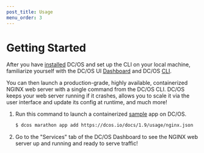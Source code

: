 ```yaml
---
post_title: Usage
menu_order: 3
---
```


# Getting Started
After you have [installed](/docs/1.9/administration/installing/) DC/OS and set up the CLI on your local machine, familiarize yourself with the DC/OS UI [Dashboard](/docs/1.9/usage/webinterface/) and DC/OS [CLI](/docs/1.9/usage/cli/).

You can then launch a production-grade, highly available, containerized NGINX web server with a single command from the DC/OS CLI. DC/OS keeps your web server running if it crashes, allows you to scale it via the user interface and update its config at runtime, and much more!

1.  Run this command to launch a containerized [sample](/docs/1.9/usage/nginx.json) app on DC/OS.

    ```bash
    $ dcos marathon app add https://dcos.io/docs/1.9/usage/nginx.json
    ```

1.  Go to the "Services" tab of the DC/OS Dashboard to see the NGINX web server up and running and ready to serve traffic!


